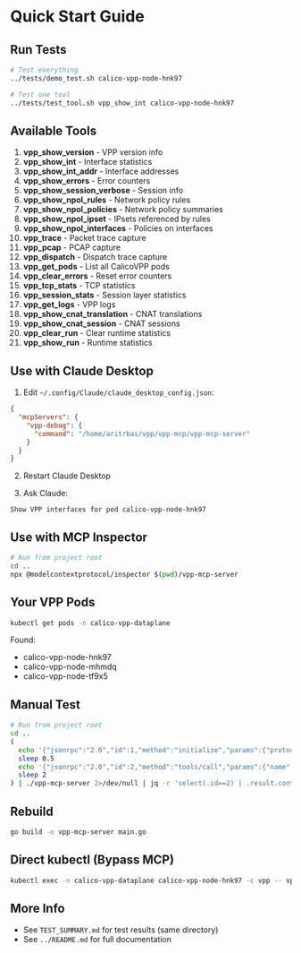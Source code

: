 # Quick Start Guide

## Run Tests

```bash
# Test everything
../tests/demo_test.sh calico-vpp-node-hnk97

# Test one tool
../tests/test_tool.sh vpp_show_int calico-vpp-node-hnk97
```

## Available Tools

1. **vpp_show_version** - VPP version info
2. **vpp_show_int** - Interface statistics  
3. **vpp_show_int_addr** - Interface addresses
4. **vpp_show_errors** - Error counters
5. **vpp_show_session_verbose** - Session info
6. **vpp_show_npol_rules** - Network policy rules
7. **vpp_show_npol_policies** - Network policy summaries
8. **vpp_show_npol_ipset** - IPsets referenced by rules
9. **vpp_show_npol_interfaces** - Policies on interfaces
10. **vpp_trace** - Packet trace capture
11. **vpp_pcap** - PCAP capture
12. **vpp_dispatch** - Dispatch trace capture
13. **vpp_get_pods** - List all CalicoVPP pods
14. **vpp_clear_errors** - Reset error counters
15. **vpp_tcp_stats** - TCP statistics
16. **vpp_session_stats** - Session layer statistics
17. **vpp_get_logs** - VPP logs
18. **vpp_show_cnat_translation** - CNAT translations
19. **vpp_show_cnat_session** - CNAT sessions
20. **vpp_clear_run** - Clear runtime statistics
21. **vpp_show_run** - Runtime statistics

## Use with Claude Desktop

1. Edit `~/.config/Claude/claude_desktop_config.json`:
```json
{
  "mcpServers": {
    "vpp-debug": {
      "command": "/home/aritrbas/vpp/vpp-mcp/vpp-mcp-server"
    }
  }
}
```

2. Restart Claude Desktop

3. Ask Claude:
```
Show VPP interfaces for pod calico-vpp-node-hnk97
```

## Use with MCP Inspector

```bash
# Run from project root
cd ..
npx @modelcontextprotocol/inspector $(pwd)/vpp-mcp-server
```

## Your VPP Pods

```bash
kubectl get pods -n calico-vpp-dataplane
```

Found:
- calico-vpp-node-hnk97
- calico-vpp-node-mhmdq  
- calico-vpp-node-tf9x5

## Manual Test

```bash
# Run from project root
cd ..
(
  echo '{"jsonrpc":"2.0","id":1,"method":"initialize","params":{"protocolVersion":"2024-11-05","capabilities":{},"clientInfo":{"name":"test","version":"1.0"}}}'
  sleep 0.5
  echo '{"jsonrpc":"2.0","id":2,"method":"tools/call","params":{"name":"vpp_show_int","arguments":{"pod_name":"calico-vpp-node-hnk97"}}}'
  sleep 2
) | ./vpp-mcp-server 2>/dev/null | jq -r 'select(.id==2) | .result.content[].text'
```

## Rebuild

```bash
go build -o vpp-mcp-server main.go
```

## Direct kubectl (Bypass MCP)

```bash
kubectl exec -n calico-vpp-dataplane calico-vpp-node-hnk97 -c vpp -- vppctl show int
```

## More Info

- See `TEST_SUMMARY.md` for test results (same directory)
- See `../README.md` for full documentation
